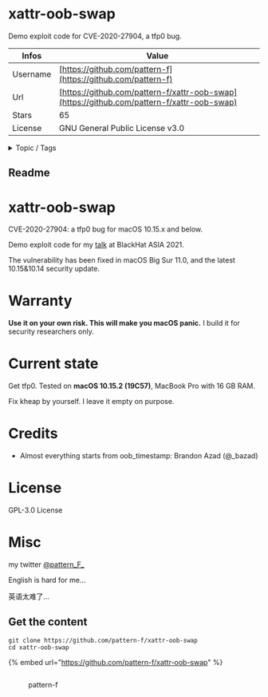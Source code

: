 # xattr-oob-swap

Demo exploit code for CVE-2020-27904, a tfp0 bug.

| Infos    | Value                                                              |
| -------- | -------------------------------------------------------------------|
| Username | [https://github.com/pattern-f](https://github.com/pattern-f) |
| Url      | [https://github.com/pattern-f/xattr-oob-swap](https://github.com/pattern-f/xattr-oob-swap)                                               |
| Stars    | 65                                                          |
| License  | GNU General Public License v3.0                                                        |

<details>

<summary>Topic / Tags</summary>



</details>

## Readme

# xattr-oob-swap

CVE-2020-27904: a tfp0 bug for macOS 10.15.x and below.

Demo exploit code for my [talk](https://www.blackhat.com/asia-21/briefings/schedule/#the-price-of-compatibility-defeating-macos-kernel-using-extended-file-attributes-21799) at BlackHat ASIA 2021.

The vulnerability has been fixed in macOS Big Sur 11.0, and the latest 10.15&10.14 security update.

# Warranty

**Use it on your own risk. This will make you macOS panic.** I build it for security researchers only.

# Current state

Get tfp0. Tested on **macOS 10.15.2 (19C57)**, MacBook Pro with 16 GB RAM.

Fix kheap by yourself. I leave it empty on purpose.

# Credits

* Almost everything starts from oob_timestamp: Brandon Azad (@_bazad)

# License

GPL-3.0 License

# Misc

my twitter [@pattern_F_](https://twitter.com/pattern_F_)

English is hard for me...

英语太难了...


## Get the content

```
git clone https://github.com/pattern-f/xattr-oob-swap
cd xattr-oob-swap
```

{% embed url="https://github.com/pattern-f/xattr-oob-swap" %}

<figure><img src="https://avatars.githubusercontent.com/u/48882723?v=4" alt=""><figcaption><p>pattern-f</p></figcaption></figure>
